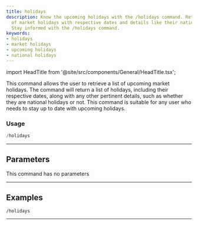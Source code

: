 ```yaml
---
title: holidays
description: Know the upcoming holidays with the /holidays command. Retrieve a list
  of market holidays with respective dates and details like their national status.
  Stay informed with the /holidays command.
keywords:
- holidays
- market holidays
- upcoming holidays
- national holidays
---
```


import HeadTitle from '@site/src/components/General/HeadTitle.tsx';

<HeadTitle title="discovery: holidays - Telegram Reference | OpenBB Bot Docs" />

This command allows the user to retrieve a list of upcoming market holidays. The command will return a list of holidays, including their respective dates, along with any other pertinent details, such as whether they are national holidays or not. This command is suitable for any user who needs to stay up to date with upcoming holidays.

### Usage

```python wordwrap
/holidays
```

---

## Parameters

This command has no parameters

---

## Examples

```
/holidays
```

---
